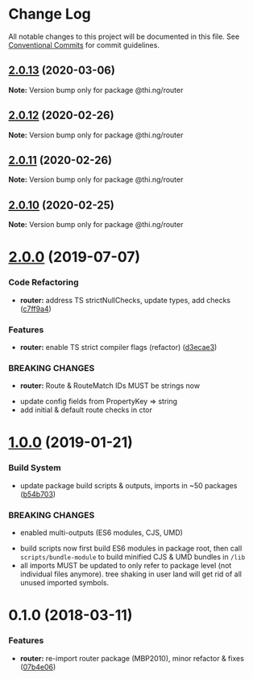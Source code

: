 # Change Log

All notable changes to this project will be documented in this file.
See [Conventional Commits](https://conventionalcommits.org) for commit guidelines.

## [2.0.13](https://github.com/thi-ng/umbrella/compare/@thi.ng/router@2.0.12...@thi.ng/router@2.0.13) (2020-03-06)

**Note:** Version bump only for package @thi.ng/router





## [2.0.12](https://github.com/thi-ng/umbrella/compare/@thi.ng/router@2.0.11...@thi.ng/router@2.0.12) (2020-02-26)

**Note:** Version bump only for package @thi.ng/router





## [2.0.11](https://github.com/thi-ng/umbrella/compare/@thi.ng/router@2.0.10...@thi.ng/router@2.0.11) (2020-02-26)

**Note:** Version bump only for package @thi.ng/router





## [2.0.10](https://github.com/thi-ng/umbrella/compare/@thi.ng/router@2.0.9...@thi.ng/router@2.0.10) (2020-02-25)

**Note:** Version bump only for package @thi.ng/router





# [2.0.0](https://github.com/thi-ng/umbrella/compare/@thi.ng/router@1.0.12...@thi.ng/router@2.0.0) (2019-07-07)

### Code Refactoring

* **router:** address TS strictNullChecks, update types, add checks ([c7ff9a4](https://github.com/thi-ng/umbrella/commit/c7ff9a4))

### Features

* **router:** enable TS strict compiler flags (refactor) ([d3ecae3](https://github.com/thi-ng/umbrella/commit/d3ecae3))

### BREAKING CHANGES

* **router:** Route & RouteMatch IDs MUST be strings now

- update config fields from PropertyKey => string
- add initial & default route checks in ctor

# [1.0.0](https://github.com/thi-ng/umbrella/compare/@thi.ng/router@0.1.30...@thi.ng/router@1.0.0) (2019-01-21)

### Build System

* update package build scripts & outputs, imports in ~50 packages ([b54b703](https://github.com/thi-ng/umbrella/commit/b54b703))

### BREAKING CHANGES

* enabled multi-outputs (ES6 modules, CJS, UMD)

- build scripts now first build ES6 modules in package root, then call
  `scripts/bundle-module` to build minified CJS & UMD bundles in `/lib`
- all imports MUST be updated to only refer to package level
  (not individual files anymore). tree shaking in user land will get rid of
  all unused imported symbols.

<a name="0.1.0"></a>
# 0.1.0 (2018-03-11)

### Features

* **router:** re-import router package (MBP2010), minor refactor & fixes ([07b4e06](https://github.com/thi-ng/umbrella/commit/07b4e06))
